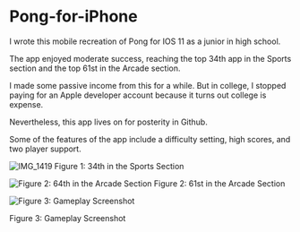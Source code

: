 # Pong-for-iPhone
I wrote this mobile recreation of Pong for IOS 11 as a junior in high school. 

The app enjoyed moderate success, reaching the top 34th app in the Sports section and the top 61st in the Arcade section. 

I made some passive income from this for a while. But in college, I stopped paying for an Apple developer account because it turns out college is expense. 

Nevertheless, this app lives on for posterity in Github.

Some of the features of the app include a difficulty setting, high scores, and two player support. 

![IMG_1419](https://github.com/JonathanSwindell/Pong-for-iPhone/assets/15970270/63b6533f-46de-4d93-a57a-dc40753c6c63)
Figure 1: 34th in the Sports Section

![Figure 2: 64th in the Arcade Section](https://github.com/JonathanSwindell/Pong-for-iPhone/assets/15970270/e859f80e-398a-4b02-8c82-e4ffc48f763e)
Figure 2: 61st in the Arcade Section


![Figure 3: Gameplay Screenshot](https://github.com/JonathanSwindell/Pong-for-iPhone/assets/15970270/46d0f38b-f47a-44f1-923b-8bc43b5335f9)

Figure 3: Gameplay Screenshot